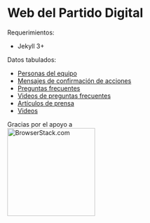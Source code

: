 # Web del Partido Digital

Requerimientos: 
 - Jekyll 3+
 
Datos tabulados:
 - [Personas del equipo](_data/equipo.yml)
 - [Mensajes de confirmación de acciones](_data/mensajes.yml)
 - [Preguntas frecuentes](_data/preguntas.yml)
 - [Videos de preguntas frecuentes](_data/preguntas_vid.yml)
 - [Artículos de prensa](_data/prensa.yml)
 - [Videos](_data/videos.yml)
 
Gracias por el apoyo a <br><a href="https://browserstack.com"><img src="https://user-images.githubusercontent.com/498917/52569900-852b3080-2e12-11e9-9bd0-f1e256b13e53.png" alt="BrowserStack.com" width="200" /></a>
